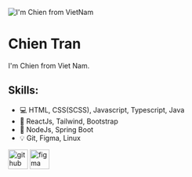 ![I'm Chien from VietNam](https://scontent.fhan2-3.fna.fbcdn.net/v/t39.30808-6/335195138_1127925338603574_8119135034384403574_n.png?_nc_cat=102&ccb=1-7&_nc_sid=e3f864&_nc_ohc=LZpQ5brKt4kAX-SzADf&_nc_ht=scontent.fhan2-3.fna&oh=00_AfC4rf75YG0E63UHsWyDuGlPbPeKgNUZ641CEqEHktza5w&oe=64210308)

# Chien Tran
I'm Chien from Viet Nam.

## Skills: 
* 💻 HTML, CSS(SCSS), Javascript, Typescript, Java
* 📓 ReactJs, Tailwind, Bootstrap
* 📓 NodeJs, Spring Boot
* 💡 Git, Figma, Linux

[<img src='https://cdn.jsdelivr.net/npm/simple-icons@3.0.1/icons/github.svg' alt='github' height='40'>](https://github.com/https://github.com/info-chientran)  [<img src='https://cdn.jsdelivr.net/npm/simple-icons@3.0.1/icons/figma.svg' alt='figma' height='40'>](https://www.figma.com/files/recent?fuid=1001634276455748408)  
